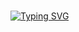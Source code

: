 #
[![Typing SVG](https://readme-typing-svg.herokuapp.com?font=Fira+Code&weight=500&size=30&pause=1000&color=F7DD10&random=false&width=435&lines=...GOOD+MORNING+HERE+%F0%9F%8C%9F)](https://git.io/typing-svg)
#
